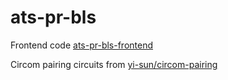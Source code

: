 # ats-pr-bls

Frontend code [ats-pr-bls-frontend](https://github.com/nathanhleung/ats-pr-bls-frontend)

Circom pairing circuits from [yi-sun/circom-pairing](https://github.com/yi-sun/circom-pairing/tree/master/circuits)
